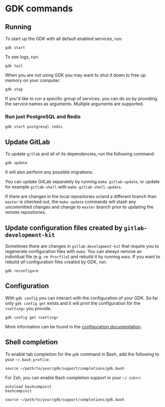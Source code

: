 # GDK commands

## Running

To start up the GDK with all default enabled services, run:

```shell
gdk start
```

To see logs, run:

```shell
gdk tail
```

When you are not using GDK you may want to shut it down to free up
memory on your computer.

```shell
gdk stop
```

If you'd like to run a specific group of services, you can do so by providing
the service names as arguments. Multiple arguments are supported.

### Run just PostgreSQL and Redis

```shell
gdk start postgresql redis
```

## Update GitLab

To update `gitlab` and all of its dependencies, run the following command.

```shell
gdk update
```

It will also perform any possible migrations.

You can update GitLab separately by running `make gitlab-update`, or
update for example `gitlab-shell` with `make gitlab-shell-update`.

If there are changes in the local repositories or/and a different
branch than `master` is checked out, the `make update` commands will
stash any uncommitted changes and change to `master` branch prior to
updating the remote repositories.

## Update configuration files created by `gitlab-development-kit`

Sometimes there are changes in `gitlab-development-kit` that require
you to regenerate configuration files with `make`. You can always
remove an individual file (e.g. `rm Procfile`) and rebuild it by
running `make`. If you want to rebuild _all_ configuration files
created by GDK, run:

```shell
gdk reconfigure
```

## Configuration

With `gdk config` you can interact with the configuration of your
GDK. So far only `gdk config get` exists and it will print the
configuration for the `<setting>` you provide.

```shell
gdk config get <setting>
```

More information can be found in the [configuration documentation](configuration.md).

## Shell completion

To enable tab completion for the `gdk` command in Bash, add the following to your `~/.bash_profile`:

```shell
source ~/path/to/your/gdk/support/completions/gdk.bash
```

For Zsh, you can enable Bash completion support in your `~/.zshrc`:

```shell
autoload bashcompinit
bashcompinit

source ~/path/to/your/gdk/support/completions/gdk.bash
```
